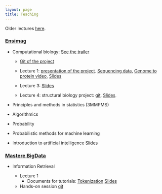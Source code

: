 ```yaml
---
layout: page
title: Teaching
---
```



Older lectures [here](pastteaching.md).

### [Ensimag](http://ensimag.grenoble-inp.fr/en)

* Computational biology: [See the trailer](teaching/protein-structure-prediction/salmonella_outbreak.mp4)
	* [Git of the project](https://gitlab.ensimag.fr/galiezc/protein-structure-prediction/)
	* Lecture 1: [presentation of the project](teaching/protein-structure-prediction/session1.html).  [Sequencing data](teaching/protein-structure-prediction/sequences.md),  [Genome to protein video](teaching/protein-structure-prediction/seqToProt.webm), [Slides](teaching/protein-structure-prediction/ctd1.pdf)
	* Lecture 3: [Slides](teaching/protein-structure-prediction/ctd3.pdf)


	* Lecture 4: structural biology project: [git](https://gitlab.ensimag.fr/galiezc/prot-struct-pred), [Slides](teaching/protein-structure-prediction/ctd4.pdf).

<!--

 [Slides](teaching/protein-structure-prediction/ctd4.pdf), 

	* Lecture 2: No slides.
	* Lecture 3: [Slides](teaching/protein-structure-prediction/ctd4.pdf)

-->




<!--
	* Lecture 1 : introduction to protein structure prediction. [Slides](teaching/statInfBio/lecture1.pdf).
-->

<!--


* Information Retrieval

	* [Hands-on git](https://gitlab.ensimag.fr/galiezc/wikisearchengineproject/)
	* Lecture 1 and 2: [Slides](teaching/accesInfo/ctd1-IR.pdf)
	* Lecture 3: [Slides](teaching/accesInfo/ctd3-IR.pdf)
-->

* Principles and methods in statistics (3MMPMS)

* Algorithmics

* Probability

* Probabilistic methods for machine learning

<!--

* Information Retrieval
	* [Lecture 1](teaching/accesInfo/ctd1-IR.pdf)
	* [Lecture 2](teaching/accesInfo/ctd2-IR.pdf)
		* [Hands-on git](https://gitlab.ensimag.fr/galiezc/wikisearchengineproject)
		* [Video topics structure](teaching/accesInfo/Topic_model_scheme.webm)
	* [Lecture 3](teaching/accesInfo/ctd3-IR.pdf)
	* [Lecture 4](teaching/accesInfo/ctd4-IR.pdf)
-->


* Introduction to artificial intelligence [Slides](teaching/ai/slides.pdf)

<!--

* Applications of data science and artificial intelligence (4MMASDIA): case study in metagenomics and medicine.
   * [Lecture 1](teaching/asdia/ctd1/slides-ctd1.pdf): Introduction to case studies of the lecture series, curse of dimensionality, regularization. [Assignment](teaching/asdia/ctd1/quote.tar).
   * [Lecture 2](teaching/asdia/ctd2/slides-ctd2.pdf): Lasso regularization, logistic regression. [Assignment](teaching/asdia/ctd2/quote2.zip).
   * [Lecture 3](teaching/asdia/ctd3/slides-ctd3.pdf): [hands-on](teaching/asdia/ctd3/ibd.zip) predicting Inflammatory Bowel Disease from gut microbiome structure and its [data](teaching/asdia/ctd3/ibdStart.zip).
   * [Lecture 4](teaching/asdia/ctd4/slides-ctd4.pdf): Redundant and imbalanced datasets, [Assignment (optional)](teaching/asdia/ctd4/quote4.zip).

-->

<!--* Programming with Python (3MMBPI)
* Machine learning [semester project](https://ensiwiki.ensimag.fr/index.php?title=Projet_de_sp%C3%A9cialit%C3%A9_-_Pr%C3%A9diction_d%27avalanches) (in French, restricted access) for avalanche prediction
* Applications of data science and artificial intelligence (4MMASDIA): case study in metagenomics and medicine.
   * [Lecture 1](teaching/asdia/ctd1/intro-ai-appl-ctd1.pdf): Introduction to case studies of the lecture series, curse of dimensionality, regularization.
   * [Lecture 2](teaching/asdia/ctd2/intro-ai-appl-ctd2.pdf): Regularization, experimental evidence of the curse of dimensionality, logitic regression.
   * [Lecture 3](teaching/asdia/ctd3/intro-ai-appl-ctd3.pdf): [hands-on](teaching/asdia/ctd3/ibd.zip) predicting Inflammatory Bowel Disease from gut microbiome structure and its [data](teaching/asdia/ctd3/ibdStart.zip).
   * [Lecture 4](teaching/asdia/ctd4/intro-ai-appl-ctd4.pdf): Imbalanced datasets
* Algorithmics (3MMALGO)
-->


### [Mastere BigData](http://ensimag.grenoble-inp.fr/masters-mastere-specialise/big-data-analyse-management-et-valorisation-responsable-584683.kjsp)

*  Information Retrieval

	* Lecture 1
		* Documents for tutorials: [Tokenization](teaching/mastereBigData/ir/ctd1/USPatentExtract.pdf) [Slides](teaching/mastereBigData/ir/ctd1/ctd1-IR.pdf)
	* Hands-on session [git](https://gitlab.ensimag.fr/galiezc/wikisearchengineproject/)

<!--

	* [Lecture 2](teaching/mastereBigData/ir/ctd2/ctd2-IR.pdf) 
	* [Lecture 3](teaching/mastereBigData/ir/ctd2/ctd2-IR-bis.pdf) 
	* [Lecture 4](teaching/mastereBigData/ir/ctd4/ctd4-IR.pdf)
		* Hands-on session [git](https://gitlab.ensimag.fr/galiezc/wikisearchengineproject/)
[syllabus](https://gitlab.ensimag.fr/galiezc/wikisearchengineproject/-/raw/master/doc/tpWikiSearchEngine.pdf?inline=false) 


		* (Optional) documents for tutorials: [Polysemy resolution](teaching/mastereBigData/ir/ctd2/categorySpecificLatentSemanticsPruned.pdf),[tf-idf map-reduce](teaching/mastereBigData/ir/ctd2/tf-idf-map-reduce.pdf)

	* [Lecture 4](teaching/mastereBigData/ir/ctd4/ctd4-IR.pdf)

*
[Lecture 2](teaching/mastereBigData/ir/ctd2/ctd2-IR.pdf)

   * [Hands-on session](https://github.com/ClovisG/WikiSearchEngine/raw/master/doc/tpWikiSearchEngine.pdf) and its [bigger dataset](https://wetransfer.com/downloads/508fd41429c99e8f064a12dd14157d1020181106173657/eca7d0702f9ae4f2952b2a3c10ab49da20181106173657/ef3671) (temporary link)
   * [Lecture 4](teaching/mastereBigData/ir/ctd4/ctd4-IR.pdf)
-->
